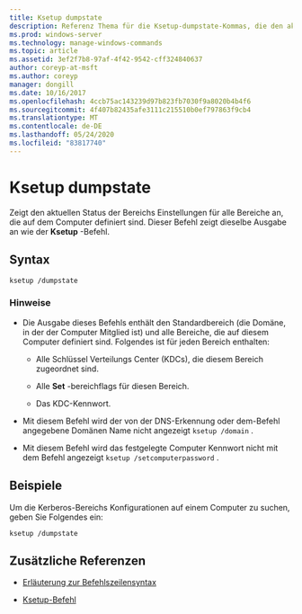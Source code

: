 ```yaml
---
title: Ksetup dumpstate
description: Referenz Thema für die Ksetup-dumpstate-Kommas, die den aktuellen Status der Bereichs Einstellungen für alle auf dem Computer definierten Bereiche anzeigt.
ms.prod: windows-server
ms.technology: manage-windows-commands
ms.topic: article
ms.assetid: 3ef2f7b8-97af-4f42-9542-cff324840637
author: coreyp-at-msft
ms.author: coreyp
manager: dongill
ms.date: 10/16/2017
ms.openlocfilehash: 4ccb75ac143239d97b823fb7030f9a8020b4b4f6
ms.sourcegitcommit: 4f407b82435afe3111c215510b0ef797863f9cb4
ms.translationtype: MT
ms.contentlocale: de-DE
ms.lasthandoff: 05/24/2020
ms.locfileid: "83817740"
---
```

# <a name="ksetup-dumpstate"></a>Ksetup dumpstate

Zeigt den aktuellen Status der Bereichs Einstellungen für alle Bereiche an, die auf dem Computer definiert sind. Dieser Befehl zeigt dieselbe Ausgabe an wie der **Ksetup** -Befehl.

## <a name="syntax"></a>Syntax

```
ksetup /dumpstate
```

### <a name="remarks"></a>Hinweise

- Die Ausgabe dieses Befehls enthält den Standardbereich (die Domäne, in der der Computer Mitglied ist) und alle Bereiche, die auf diesem Computer definiert sind. Folgendes ist für jeden Bereich enthalten:

  - Alle Schlüssel Verteilungs Center (KDCs), die diesem Bereich zugeordnet sind.

  - Alle **Set** -bereichflags für diesen Bereich.

  - Das KDC-Kennwort.

- Mit diesem Befehl wird der von der DNS-Erkennung oder dem-Befehl angegebene Domänen Name nicht angezeigt `ksetup /domain` .

- Mit diesem Befehl wird das festgelegte Computer Kennwort nicht mit dem Befehl angezeigt `ksetup /setcomputerpassword` .

## <a name="examples"></a>Beispiele

Um die Kerberos-Bereichs Konfigurationen auf einem Computer zu suchen, geben Sie Folgendes ein:

```
ksetup /dumpstate
```

## <a name="additional-references"></a>Zusätzliche Referenzen

- [Erläuterung zur Befehlszeilensyntax](command-line-syntax-key.md)

- [Ksetup-Befehl](ksetup.md)